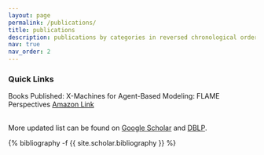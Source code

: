 ```yaml
---
layout: page
permalink: /publications/
title: publications
description: publications by categories in reversed chronological order. generated by jekyll-scholar.
nav: true
nav_order: 2
---
```


<h3>Quick Links</h3>

Books Published: X-Machines for Agent-Based Modeling: FLAME Perspectives <a href='https://www.amazon.com/s?k=X-Machines+for+Agent-Based+Modeling%3A+FLAME+Perspectives&i=stripbooks&ref=nb_sb_noss'>Amazon Link</a> </li>

<br>
More updated list can be found on <a href="https://scholar.google.com/citations?user=QlT-EWQAAAAJ&hl=en">Google Scholar</a> and <a href="https://dblp.org/pid/86/578">DBLP</a>.

<!-- _pages/publications.md -->
<div class="publications">

{% bibliography -f {{ site.scholar.bibliography }} %}

</div>
